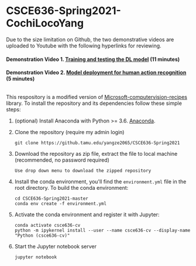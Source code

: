 # CSCE636-Spring2021-CochiLocoYang

Due to the size limitation on Github, the two demonstrative videos are uploaded to Youtube with the following hyperlinks for reviewing.

#### Demonstration Video 1. [Training and testing the DL model](https://youtu.be/JFYeygxIdTo) (11 minutes)
#### Demonstration Video 2. [Model deployment for human action recognition](https://youtu.be/XCZgkWDFz3A) (5 minutes)

```````
```````
This respository is a modified version of [Microsoft-computervision-recipes](https://github.com/microsoft/computervision-recipes) library. To install the repository and its dependencies follow these simple steps:  

1. (optional) Install Anaconda with Python >= 3.6. [Anaconda](https://www.anaconda.com/). 

2. Clone the repository (require my admin login)
    ```
    git clone https://github.tamu.edu/yangze2065/CSCE636-Spring2021 
    ```
3. Download the repository as zip file, extract the file to local machine (recommended, no password required)
    ```
    Use drop down menu to download the zipped repository
    ```
1. Install the conda environment, you'll find the `environment.yml` file in the root directory. To build the conda environment:
    ```
    cd CSCE636-Spring2021-master
    conda env create -f environment.yml
    ```
1. Activate the conda environment and register it with Jupyter:
    ```
    conda activate csce636-cv
    python -m ipykernel install --user --name csce636-cv --display-name "Python (csce636-cv)"
    ```
1. Start the Jupyter notebook server
    ```
    jupyter notebook
    ```
